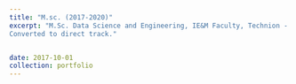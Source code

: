 ```yaml
---
title: "M.sc. (2017-2020)"
excerpt: "M.Sc. Data Science and Engineering, IE&M Faculty, Technion - Israel Institute of Technology.<br/>
Converted to direct track."


date: 2017-10-01
collection: portfolio
---
```

